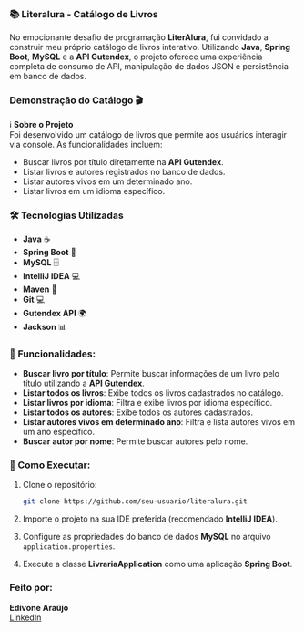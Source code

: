### 📚 **Literalura - Catálogo de Livros**

No emocionante desafio de programação **LiterAlura**, fui convidado a construir meu próprio catálogo de livros interativo. Utilizando **Java**, **Spring Boot**, **MySQL** e a **API Gutendex**, o projeto oferece uma experiência completa de consumo de API, manipulação de dados JSON e persistência em banco de dados.

### **Demonstração do Catálogo** 🎬

ℹ️ **Sobre o Projeto**  
Foi desenvolvido um catálogo de livros que permite aos usuários interagir via console. As funcionalidades incluem:
- Buscar livros por título diretamente na **API Gutendex**.
- Listar livros e autores registrados no banco de dados.
- Listar autores vivos em um determinado ano.
- Listar livros em um idioma específico.

### **🛠️ Tecnologias Utilizadas**  
- **Java** ☕
- **Spring Boot** 🌱
- **MySQL** 🗄️
- **IntelliJ IDEA** 💻
- **Maven** 🔧
- **Git** 💻
- **Gutendex API** 🌍
- **Jackson** 📊

### **📖 Funcionalidades**:
- **Buscar livro por título**: Permite buscar informações de um livro pelo título utilizando a **API Gutendex**.
- **Listar todos os livros**: Exibe todos os livros cadastrados no catálogo.
- **Listar livros por idioma**: Filtra e exibe livros por idioma específico.
- **Listar todos os autores**: Exibe todos os autores cadastrados.
- **Listar autores vivos em determinado ano**: Filtra e lista autores vivos em um ano específico.
- **Buscar autor por nome**: Permite buscar autores pelo nome.

### **🚀 Como Executar**:
1. Clone o repositório:
   ```bash
   git clone https://github.com/seu-usuario/literalura.git
   ```

2. Importe o projeto na sua IDE preferida (recomendado **IntelliJ IDEA**).

3. Configure as propriedades do banco de dados **MySQL** no arquivo `application.properties`.

4. Execute a classe **LivrariaApplication** como uma aplicação **Spring Boot**.

### **Feito por**:  
**Edivone Araújo**  
[LinkedIn](www.linkedin.com/in/edivone-araujo)
